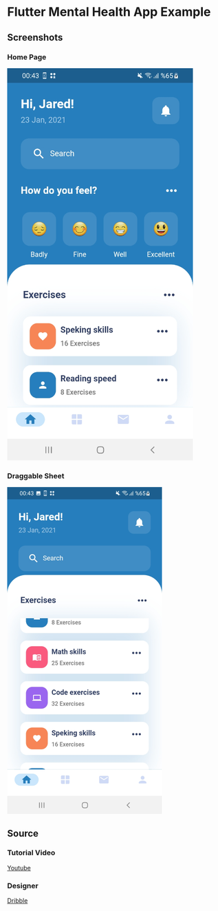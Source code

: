 # Flutter Mental Health App Example

## Screenshots

### Home Page
<img src="assets/screenshots/screen1.png" />

### Draggable Sheet
<img src="assets/screenshots/screen2.png" />

## Source

### Tutorial Video
[Youtube](https://youtu.be/eegl7of4g-o)

### Designer
[Dribble](https://dribbble.com/shots/15002657-Mental-Health-App)